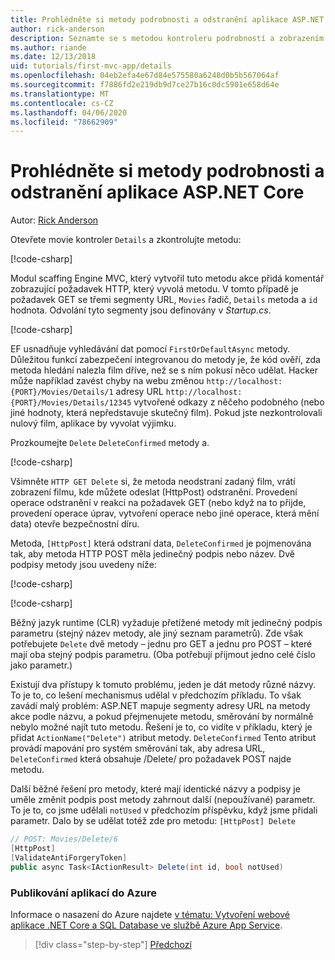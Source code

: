 ```yaml
---
title: Prohlédněte si metody podrobnosti a odstranění aplikace ASP.NET Core
author: rick-anderson
description: Seznamte se s metodou kontroleru podrobností a zobrazením v základní aplikaci ASP.NET Core MVC.
ms.author: riande
ms.date: 12/13/2018
uid: tutorials/first-mvc-app/details
ms.openlocfilehash: 04eb2efa4e67d84e575580a6248d0b5b567064af
ms.sourcegitcommit: f7886fd2e219db9d7ce27b16c0dc5901e658d64e
ms.translationtype: MT
ms.contentlocale: cs-CZ
ms.lasthandoff: 04/06/2020
ms.locfileid: "78662909"
---
```

# <a name="examine-the-details-and-delete-methods-of-an-aspnet-core-app"></a>Prohlédněte si metody podrobnosti a odstranění aplikace ASP.NET Core

Autor: [Rick Anderson](https://twitter.com/RickAndMSFT)

Otevřete movie kontroler `Details` a zkontrolujte metodu:

[!code-csharp[](start-mvc/sample/MvcMovie22/Controllers/MoviesController.cs?name=snippet_details)]

Modul scaffing Engine MVC, který vytvořil tuto metodu akce přidá komentář zobrazující požadavek HTTP, který vyvolá metodu. V tomto případě je požadavek GET se třemi segmenty URL, `Movies` řadič, `Details` metoda a `id` hodnota. Odvolání tyto segmenty jsou definovány v *Startup.cs*.

[!code-csharp[](start-mvc/sample/MvcMovie3/Startup.cs?highlight=5&name=snippet_1)]

EF usnadňuje vyhledávání dat pomocí `FirstOrDefaultAsync` metody. Důležitou funkcí zabezpečení integrovanou do metody je, že kód ověří, zda metoda hledání nalezla film dříve, než se s ním pokusí něco udělat. Hacker může například zavést chyby na webu změnou `http://localhost:{PORT}/Movies/Details/1` adresy URL `http://localhost:{PORT}/Movies/Details/12345` vytvořené odkazy z něčeho podobného (nebo jiné hodnoty, která nepředstavuje skutečný film). Pokud jste nezkontrolovali nulový film, aplikace by vyvolat výjimku.

Prozkoumejte `Delete` `DeleteConfirmed` metody a.

[!code-csharp[](start-mvc/sample/MvcMovie22/Controllers/MoviesController.cs?name=snippet_delete)]

Všimněte `HTTP GET Delete` si, že metoda neodstraní zadaný film, vrátí zobrazení filmu, kde můžete odeslat (HttpPost) odstranění. Provedení operace odstranění v reakci na požadavek GET (nebo když na to přijde, provedení operace úprav, vytvoření operace nebo jiné operace, která mění data) otevře bezpečnostní díru.

Metoda, `[HttpPost]` která odstraní data, `DeleteConfirmed` je pojmenována tak, aby metoda HTTP POST měla jedinečný podpis nebo název. Dvě podpisy metody jsou uvedeny níže:

[!code-csharp[](start-mvc/sample/MvcMovie/Controllers/MoviesController.cs?name=snippet_delete2)]

[!code-csharp[](start-mvc/sample/MvcMovie/Controllers/MoviesController.cs?name=snippet_delete3)]

Běžný jazyk runtime (CLR) vyžaduje přetížené metody mít jedinečný podpis parametru (stejný název metody, ale jiný seznam parametrů). Zde však potřebujete `Delete` dvě metody – jednu pro GET a jednu pro POST – které mají oba stejný podpis parametru. (Oba potřebují přijmout jedno celé číslo jako parametr.)

Existují dva přístupy k tomuto problému, jeden je dát metody různé názvy. To je to, co lešení mechanismus udělal v předchozím příkladu. To však zavádí malý problém: ASP.NET mapuje segmenty adresy URL na metody akce podle názvu, a pokud přejmenujete metodu, směrování by normálně nebylo možné najít tuto metodu. Řešení je to, co vidíte v příkladu, který je přidat `ActionName("Delete")` atribut metody. `DeleteConfirmed` Tento atribut provádí mapování pro systém směrování tak, aby adresa URL, `DeleteConfirmed` která obsahuje /Delete/ pro požadavek POST najde metodu.

Další běžné řešení pro metody, které mají identické názvy a podpisy je uměle změnit podpis post metody zahrnout další (nepoužívané) parametr. To je to, co jsme udělali `notUsed` v předchozím příspěvku, když jsme přidali parametr. Dalo by se udělat totéž zde pro metodu: `[HttpPost] Delete`

```csharp
// POST: Movies/Delete/6
[HttpPost]
[ValidateAntiForgeryToken]
public async Task<IActionResult> Delete(int id, bool notUsed)
```

### <a name="publish-to-azure"></a>Publikování aplikací do Azure

Informace o nasazení do Azure najdete [v tématu: Vytvoření webové aplikace .NET Core a SQL Database ve službě Azure App Service](/azure/app-service/app-service-web-tutorial-dotnetcore-sqldb).

> [!div class="step-by-step"]
> [Předchozí](validation.md)
